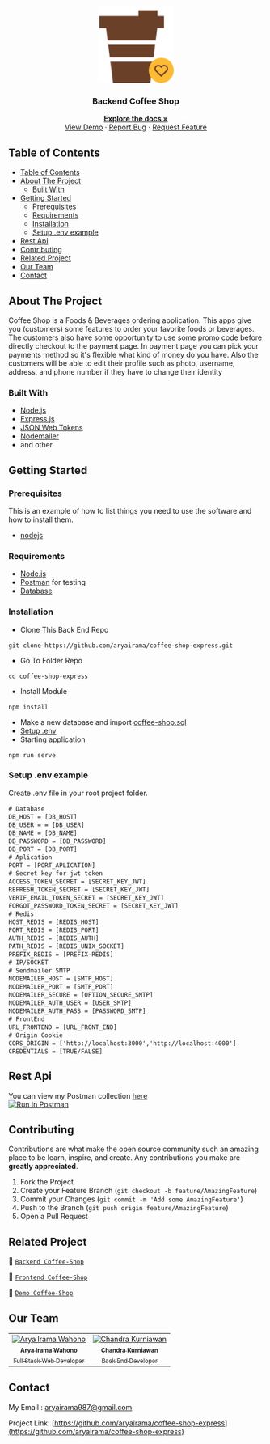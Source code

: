 <br />
<p align="center">
<div align="center">
  <img height="150" src="/src/asset/img/coffe_copy_huh6kh.png"/>
</div>
  <h3 align="center">Backend Coffee Shop</h3>
  <p align="center">
    <a href="https://github.com/aryairama/coffee-shop-express"><strong>Explore the docs »</strong></a>
    <br />
    <a href="https://bit.ly/_coffee_shop">View Demo</a>
    ·
    <a href="https://github.com/aryairama/coffee-shop-express/issues">Report Bug</a>
    ·
    <a href="https://github.com/aryairama/coffee-shop-express/issues">Request Feature</a>
  </p>
</p>



<!-- TABLE OF CONTENTS -->
## Table of Contents

- [Table of Contents](#table-of-contents)
- [About The Project](#about-the-project)
  - [Built With](#built-with)
- [Getting Started](#getting-started)
  - [Prerequisites](#prerequisites)
  - [Requirements](#requirements)
  - [Installation](#installation)
  - [Setup .env example](#setup-env-example)
- [Rest Api](#rest-api)
- [Contributing](#contributing)
- [Related Project](#related-project)
- [Our Team](#our-team)
- [Contact](#contact)



<!-- ABOUT THE PROJECT -->
## About The Project

Coffee Shop is a Foods & Beverages ordering application. This apps give you (customers) some features to order your favorite foods or beverages. The customers also have some opportunity to use some promo code before directly checkout to the payment page. In payment page you can pick your payments method so it's flexible what kind of money do you have. Also the customers will be able to edit their profile such as photo, username, address, and phone number if they have to change their identity

### Built With

- [Node.js](https://nodejs.org/en/)
- [Express.js](https://expressjs.com/)
- [JSON Web Tokens](https://jwt.io/)
- [Nodemailer]('https://nodemailer.com/about/')
- and other

<!-- GETTING STARTED -->
## Getting Started

### Prerequisites

This is an example of how to list things you need to use the software and how to install them.

* [nodejs](https://nodejs.org/en/download/)

### Requirements
* [Node.js](https://nodejs.org/en/)
* [Postman](https://www.getpostman.com/) for testing
* [Database](https://drive.google.com/drive/folders/1Q5ubAjPce-lO6aj9XUIeOxdjzr0hfLEI?usp=sharing)

### Installation

- Clone This Back End Repo
```
git clone https://github.com/aryairama/coffee-shop-express.git
```
- Go To Folder Repo
```
cd coffee-shop-express
```
- Install Module
```
npm install
```
- Make a new database and import [coffee-shop.sql](https://drive.google.com/drive/folders/1Q5ubAjPce-lO6aj9XUIeOxdjzr0hfLEI?usp=sharing)
- <a href="#setup-env-example">Setup .env</a>
- Starting application
```
npm run serve
```

### Setup .env example

Create .env file in your root project folder.

```env
# Database
DB_HOST = [DB_HOST]
DB_USER = = [DB_USER]
DB_NAME = [DB_NAME]
DB_PASSWORD = [DB_PASSWORD]
DB_PORT = [DB_PORT]
# Aplication
PORT = [PORT_APLICATION]
# Secret key for jwt token
ACCESS_TOKEN_SECRET = [SECRET_KEY_JWT]
REFRESH_TOKEN_SECRET = [SECRET_KEY_JWT]
VERIF_EMAIL_TOKEN_SECRET = [SECRET_KEY_JWT]
FORGOT_PASSWORD_TOKEN_SECRET = [SECRET_KEY_JWT]
# Redis
HOST_REDIS = [REDIS_HOST]
PORT_REDIS = [REDIS_PORT]
AUTH_REDIS = [REDIS_AUTH]
PATH_REDIS = [REDIS_UNIX_SOCKET]
PREFIX_REDIS = [PREFIX-REDIS]
# IP/SOCKET
# Sendmailer SMTP
NODEMAILER_HOST = [SMTP_HOST]
NODEMAILER_PORT = [SMTP_PORT]
NODEMAILER_SECURE = [OPTION_SECURE_SMTP]
NODEMAILER_AUTH_USER = [USER_SMTP]
NODEMAILER_AUTH_PASS = [PASSWORD_SMTP]
# FrontEnd
URL_FRONTEND = [URL_FRONT_END]
# Origin Cookie
CORS_ORIGIN = ['http://localhost:3000','http://localhost:4000']
CREDENTIALS = [TRUE/FALSE]
```

## Rest Api

You can view my Postman collection [here](https://www.postman.com/crimson-meadow-842892/workspace/Telegram-Clone~eea3df8d-1aca-4df2-920b-d8a9d5e1e0d6/collection/10655215-e9feb563-0dd8-4675-b396-eece73f7525e)
</br>
[![Run in Postman](https://run.pstmn.io/button.svg)](https://app.getpostman.com/run-collection/10655215-e9feb563-0dd8-4675-b396-eece73f7525e?action=collection%2Ffork&collection-url=entityId%3D10655215-e9feb563-0dd8-4675-b396-eece73f7525e%26entityType%3Dcollection%26workspaceId%3Deea3df8d-1aca-4df2-920b-d8a9d5e1e0d6)

<!-- CONTRIBUTING -->
## Contributing

Contributions are what make the open source community such an amazing place to be learn, inspire, and create. Any contributions you make are **greatly appreciated**.

1. Fork the Project
2. Create your Feature Branch (`git checkout -b feature/AmazingFeature`)
3. Commit your Changes (`git commit -m 'Add some AmazingFeature'`)
4. Push to the Branch (`git push origin feature/AmazingFeature`)
5. Open a Pull Request



## Related Project
:rocket: [`Backend Coffee-Shop`](https://github.com/aryairama/coffee-shop-express)

:rocket: [`Frontend Coffee-Shop`](https://github.com/aryairama/coffe-shop-next)

:rocket: [`Demo Coffee-Shop`](https://bit.ly/_coffee_shop)


## Our Team

<center>
  <table>
    <tr>
      <td align="center">
        <a href="https://github.com/aryairama">
          <img width="100" src="https://avatars.githubusercontent.com/u/73978824?v=4" alt="Arya Irama Wahono"><br/>
          <sub><b>Arya Irama Wahono</b></sub> <br/>
          <sub>Full Stack Web Developer</sub>
        </a>
      </td>
      <td align="center">
        <a href="https://github.com/Chandra-Kurnia">
          <img width="100" src="https://avatars.githubusercontent.com/u/75248269?v=4" alt="Chandra Kurniawan"><br/>
          <sub><b>Chandra Kurniawan</b></sub> <br/>
          <sub>Back End Developer</sub>
        </a>
      </td>
    </tr>
  </table>
</center>

<!-- CONTACT -->
## Contact

My Email : aryairama987@gmail.com

Project Link: [https://github.com/aryairama/coffee-shop-express](https://github.com/aryairama/coffee-shop-express)
